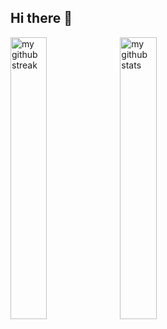 ## Hi there 👋

<a href="#"><img width="34%" height="auto" src="https://nirzak-streak-stats.vercel.app/?user=denka73&hide_border=false" alt="my github streak" /></a>
<a href="#"><img width="34%" height="auto" src="https://github-readme-stats-eight-theta.vercel.app/api?username=denka73&show_icons=true&include_all_commits=true&count_private=true" alt="my github stats" /></a>
